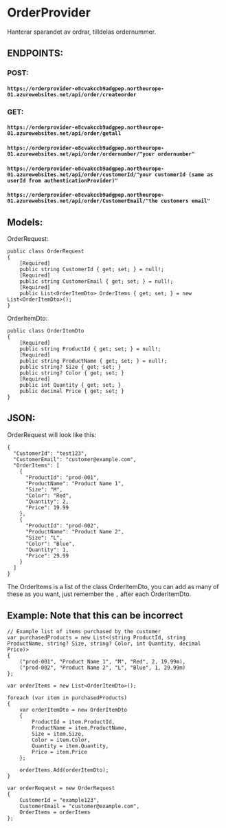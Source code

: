 # OrderProvider
Hanterar sparandet av ordrar, tilldelas ordernummer.

## ENDPOINTS:

### POST:
#### `https://orderprovider-e8cvakccb9adgpep.northeurope-01.azurewebsites.net/api/order/createorder`


### GET:
#### `https://orderprovider-e8cvakccb9adgpep.northeurope-01.azurewebsites.net/api/order/getall`
#### `https://orderprovider-e8cvakccb9adgpep.northeurope-01.azurewebsites.net/api/order/ordernumber/"your ordernumber"`
#### `https://orderprovider-e8cvakccb9adgpep.northeurope-01.azurewebsites.net/api/order/customerId/"your customerId (same as userId from authenticationProvider)"`
#### `https://orderprovider-e8cvakccb9adgpep.northeurope-01.azurewebsites.net/api/order/CustomerEmail/"the customers email"`


## Models:

OrderRequest:
```
public class OrderRequest
{
    [Required]
    public string CustomerId { get; set; } = null!;
    [Required]
    public string CustomerEmail { get; set; } = null!;
    [Required]
    public List<OrderItemDto> OrderItems { get; set; } = new List<OrderItemDto>();
}
```
OrderItemDto:
```
public class OrderItemDto
{
    [Required]
    public string ProductId { get; set; } = null!;
    [Required]
    public string ProductName { get; set; } = null!;
    public string? Size { get; set; }
    public string? Color { get; set; }
    [Required]
    public int Quantity { get; set; }
    public decimal Price { get; set; }
}
```

## JSON:

OrderRequest will look like this:
```
{
  "CustomerId": "test123",
  "CustomerEmail": "customer@example.com",
  "OrderItems": [
    {
      "ProductId": "prod-001",
      "ProductName": "Product Name 1",
      "Size": "M",
      "Color": "Red",
      "Quantity": 2,
      "Price": 19.99
    },
    {
      "ProductId": "prod-002",
      "ProductName": "Product Name 2",
      "Size": "L",
      "Color": "Blue",
      "Quantity": 1,
      "Price": 29.99
    }
  ]
}
```
The OrderItems is a list of the class OrderItemDto, you can add as many of these as you want, just remember the `,` after each OrderItemDto.

## Example: **Note that this can be incorrect**
```
// Example list of items purchased by the customer
var purchasedProducts = new List<(string ProductId, string ProductName, string? Size, string? Color, int Quantity, decimal Price)>
{
    ("prod-001", "Product Name 1", "M", "Red", 2, 19.99m),
    ("prod-002", "Product Name 2", "L", "Blue", 1, 29.99m)
};

var orderItems = new List<OrderItemDto>();

foreach (var item in purchasedProducts)
{
    var orderItemDto = new OrderItemDto
    {
        ProductId = item.ProductId,
        ProductName = item.ProductName,
        Size = item.Size,
        Color = item.Color,
        Quantity = item.Quantity,
        Price = item.Price
    };

    orderItems.Add(orderItemDto);
}

var orderRequest = new OrderRequest
{
    CustomerId = "example123",
    CustomerEmail = "customer@example.com",
    OrderItems = orderItems
};
```

